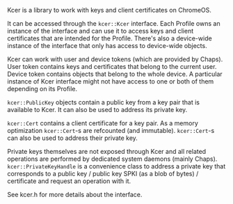 Kcer is a library to work with keys and client certificates on ChromeOS.

It can be accessed through the `kcer::Kcer` interface. Each Profile owns an
instance of the interface and can use it to access keys and client certificates
that are intended for the Profile. There's also a device-wide instance of the
interface that only has access to device-wide objects.

Kcer can work with user and device tokens (which are provided by Chaps).
User token contains keys and certificates that belong to the current user.
Device token contains objects that belong to the whole device.
A particular instance of Kcer interface might not have access to one or both of
them depending on its Profile.

`kcer::PublicKey` objects contain a public key from a key pair that is available
to Kcer. It can also be used to address its private key.

`kcer::Cert` contains a client certificate for a key pair. As a memory
optimization `kcer::Cert`-s are refcounted (and immutable). `kcer::Cert`-s can
also be used to address their private key.

Private keys themselves are not exposed through Kcer and all related operations
are performed by dedicated system daemons (mainly Chaps).
`kcer::PrivateKeyHandle` is a convenience class to address a private key that
corresponds to a public key / public key SPKI (as a blob of bytes) / certificate
and request an operation with it.

See kcer.h for more details about the interface.
